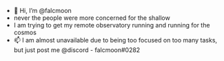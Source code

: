 - 👋 Hi, I’m @falcmoon
- never the people were more concerned for the shallow
- I am trying to get my remote observatory running and running for the cosmos
- 📫 I am almost unavailable due to being too focused on too many tasks, but just post me @discord - falcmoon#0282

